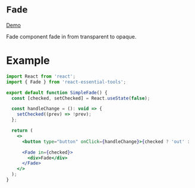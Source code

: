 # `Fade`

[Demo](https://devianllert.github.io/react-essential-tools/?path=/story/components-fade--basic)

Fade component fade in from transparent to opaque.

# Example

```jsx
import React from 'react';
import { Fade } from 'react-essential-tools';

export default function SimpleFade() {
  const [checked, setChecked] = React.useState(false);

  const handleChange = (): void => {
    setChecked((prev) => !prev);
  };

  return (
    <>
      <button type="button" onClick={handleChange}>{checked ? 'out' : 'in'}</button>

      <Fade in={checked}>
        <div>Fade</div>
      </Fade>
    </>
  );
}
```
